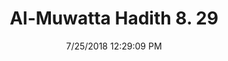 ---
title        : "Al-Muwatta Hadith 8. 29"
date         : 7/25/2018 12:29:09 PM
draft        : false
type         : "hadith"
layout       : "hadith"
BookCode     : "AMH"
VolumeNumber : "8"
HadithNumber : "29"
categories  :  ["Prayer, Congregation - The Middle Prayer"]
---